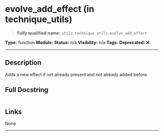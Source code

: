 # evolve_add_effect (in technique_utils)
> **Fully qualified name:** `utils.technique_utils.evolve_add_effect`

**Type:** function
**Module:** 
**Status:** n/a
**Visibility:** n/a
**Tags:** 
**Deprecated:** ❌

---

## Description
Adds a new effect if not already present and not already added before.

## Full Docstring
```

```

## Links
None

---

